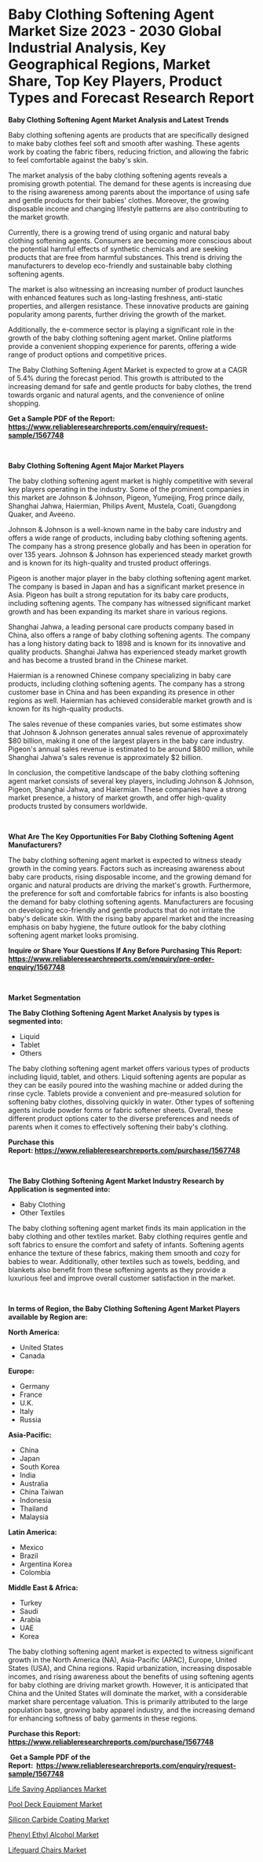 <p><h1>Baby Clothing Softening Agent Market Size 2023 - 2030 Global Industrial Analysis, Key Geographical Regions, Market Share, Top Key Players, Product Types and Forecast Research Report</h1></p><p><strong>Baby Clothing Softening Agent Market Analysis and Latest Trends</strong></p>
<p><p>Baby clothing softening agents are products that are specifically designed to make baby clothes feel soft and smooth after washing. These agents work by coating the fabric fibers, reducing friction, and allowing the fabric to feel comfortable against the baby's skin.</p><p>The market analysis of the baby clothing softening agents reveals a promising growth potential. The demand for these agents is increasing due to the rising awareness among parents about the importance of using safe and gentle products for their babies' clothes. Moreover, the growing disposable income and changing lifestyle patterns are also contributing to the market growth.</p><p>Currently, there is a growing trend of using organic and natural baby clothing softening agents. Consumers are becoming more conscious about the potential harmful effects of synthetic chemicals and are seeking products that are free from harmful substances. This trend is driving the manufacturers to develop eco-friendly and sustainable baby clothing softening agents.</p><p>The market is also witnessing an increasing number of product launches with enhanced features such as long-lasting freshness, anti-static properties, and allergen resistance. These innovative products are gaining popularity among parents, further driving the growth of the market.</p><p>Additionally, the e-commerce sector is playing a significant role in the growth of the baby clothing softening agent market. Online platforms provide a convenient shopping experience for parents, offering a wide range of product options and competitive prices.</p><p>The Baby Clothing Softening Agent Market is expected to grow at a CAGR of 5.4% during the forecast period. This growth is attributed to the increasing demand for safe and gentle products for baby clothes, the trend towards organic and natural agents, and the convenience of online shopping.</p></p>
<p><strong>Get a Sample PDF of the Report:&nbsp; <a href="https://www.reliableresearchreports.com/enquiry/request-sample/1567748">https://www.reliableresearchreports.com/enquiry/request-sample/1567748</a></strong></p>
<p>&nbsp;</p>
<p><strong>Baby Clothing Softening Agent Major Market Players</strong></p>
<p><p>The baby clothing softening agent market is highly competitive with several key players operating in the industry. Some of the prominent companies in this market are Johnson & Johnson, Pigeon, Yumeijing, Frog prince daily, Shanghai Jahwa, Haiermian, Philips Avent, Mustela, Coati, Guangdong Quaker, and Aveeno.</p><p>Johnson & Johnson is a well-known name in the baby care industry and offers a wide range of products, including baby clothing softening agents. The company has a strong presence globally and has been in operation for over 135 years. Johnson & Johnson has experienced steady market growth and is known for its high-quality and trusted product offerings.</p><p>Pigeon is another major player in the baby clothing softening agent market. The company is based in Japan and has a significant market presence in Asia. Pigeon has built a strong reputation for its baby care products, including softening agents. The company has witnessed significant market growth and has been expanding its market share in various regions.</p><p>Shanghai Jahwa, a leading personal care products company based in China, also offers a range of baby clothing softening agents. The company has a long history dating back to 1898 and is known for its innovative and quality products. Shanghai Jahwa has experienced steady market growth and has become a trusted brand in the Chinese market.</p><p>Haiermian is a renowned Chinese company specializing in baby care products, including clothing softening agents. The company has a strong customer base in China and has been expanding its presence in other regions as well. Haiermian has achieved considerable market growth and is known for its high-quality products.</p><p>The sales revenue of these companies varies, but some estimates show that Johnson & Johnson generates annual sales revenue of approximately $80 billion, making it one of the largest players in the baby care industry. Pigeon's annual sales revenue is estimated to be around $800 million, while Shanghai Jahwa's sales revenue is approximately $2 billion.</p><p>In conclusion, the competitive landscape of the baby clothing softening agent market consists of several key players, including Johnson & Johnson, Pigeon, Shanghai Jahwa, and Haiermian. These companies have a strong market presence, a history of market growth, and offer high-quality products trusted by consumers worldwide.</p></p>
<p>&nbsp;</p>
<p><strong>What Are The Key Opportunities For Baby Clothing Softening Agent Manufacturers?</strong></p>
<p><p>The baby clothing softening agent market is expected to witness steady growth in the coming years. Factors such as increasing awareness about baby care products, rising disposable income, and the growing demand for organic and natural products are driving the market's growth. Furthermore, the preference for soft and comfortable fabrics for infants is also boosting the demand for baby clothing softening agents. Manufacturers are focusing on developing eco-friendly and gentle products that do not irritate the baby's delicate skin. With the rising baby apparel market and the increasing emphasis on baby hygiene, the future outlook for the baby clothing softening agent market looks promising.</p></p>
<p><strong>Inquire or Share Your Questions If Any Before Purchasing This Report: <a href="https://www.reliableresearchreports.com/enquiry/pre-order-enquiry/1567748">https://www.reliableresearchreports.com/enquiry/pre-order-enquiry/1567748</a></strong></p>
<p>&nbsp;</p>
<p><strong>Market Segmentation</strong></p>
<p><strong>The Baby Clothing Softening Agent Market Analysis by types is segmented into:</strong></p>
<p><ul><li>Liquid</li><li>Tablet</li><li>Others</li></ul></p>
<p><p>The baby clothing softening agent market offers various types of products including liquid, tablet, and others. Liquid softening agents are popular as they can be easily poured into the washing machine or added during the rinse cycle. Tablets provide a convenient and pre-measured solution for softening baby clothes, dissolving quickly in water. Other types of softening agents include powder forms or fabric softener sheets. Overall, these different product options cater to the diverse preferences and needs of parents when it comes to effectively softening their baby's clothing.</p></p>
<p><strong>Purchase this Report:&nbsp;<a href="https://www.reliableresearchreports.com/purchase/1567748">https://www.reliableresearchreports.com/purchase/1567748</a></strong></p>
<p>&nbsp;</p>
<p><strong>The Baby Clothing Softening Agent Market Industry Research by Application is segmented into:</strong></p>
<p><ul><li>Baby Clothing</li><li>Other Textiles</li></ul></p>
<p><p>The baby clothing softening agent market finds its main application in the baby clothing and other textiles market. Baby clothing requires gentle and soft fabrics to ensure the comfort and safety of infants. Softening agents enhance the texture of these fabrics, making them smooth and cozy for babies to wear. Additionally, other textiles such as towels, bedding, and blankets also benefit from these softening agents as they provide a luxurious feel and improve overall customer satisfaction in the market.</p></p>
<p>&nbsp;</p>
<p><strong>In terms of Region, the Baby Clothing Softening Agent Market Players available by Region are:</strong></p>
<p>
    <p> <strong> North America: </strong>
        <ul>
            <li>United States</li>
            <li>Canada</li>
        </ul>
        </p> 
    <p> <strong> Europe: </strong>
        <ul>
            <li>Germany</li>
            <li>France</li>
            <li>U.K.</li>
            <li>Italy</li>
            <li>Russia</li>
        </ul>
        </p> 
    <p> <strong> Asia-Pacific: </strong>
        <ul>
            <li>China</li>
            <li>Japan</li>
            <li>South Korea</li>
            <li>India</li>
            <li>Australia</li>
            <li>China Taiwan</li>
            <li>Indonesia</li>
            <li>Thailand</li>
            <li>Malaysia</li>
        </ul>
        </p> 
    <p> <strong> Latin America: </strong>
        <ul>
            <li>Mexico</li>
            <li>Brazil</li>
            <li>Argentina Korea</li>
            <li>Colombia</li>
        </ul>
        </p> 
    <p> <strong> Middle East & Africa: </strong>
        <ul>
            <li>Turkey</li>
            <li>Saudi</li>
            <li>Arabia</li>
            <li>UAE</li>
            <li>Korea</li>
        </ul>
    </p>
    </p>
<p><p>The baby clothing softening agent market is expected to witness significant growth in the North America (NA), Asia-Pacific (APAC), Europe, United States (USA), and China regions. Rapid urbanization, increasing disposable incomes, and rising awareness about the benefits of using softening agents for baby clothing are driving market growth. However, it is anticipated that China and the United States will dominate the market, with a considerable market share percentage valuation. This is primarily attributed to the large population base, growing baby apparel industry, and the increasing demand for enhancing softness of baby garments in these regions.</p></p>
<p><strong>Purchase this Report: <a href="https://www.reliableresearchreports.com/purchase/1567748">https://www.reliableresearchreports.com/purchase/1567748</a></strong></p>
<p>&nbsp;<strong>Get a Sample PDF of the Report:&nbsp;&nbsp;<a href="https://www.reliableresearchreports.com/enquiry/request-sample/1567748">https://www.reliableresearchreports.com/enquiry/request-sample/1567748</a></strong></p>
<p><strong></strong></p>
<p><p><a href="https://www.linkedin.com/pulse/life-saving-appliances-market-insights-players-forecast-crhqe/">Life Saving Appliances Market</a></p><p><a href="https://www.linkedin.com/pulse/pool-deck-equipment-market-size-2023-2030-global-industrial-x3pye/">Pool Deck Equipment Market</a></p><p><a href="https://medium.com/@santosdicki2023/silicon-carbide-coating-market-size-growth-forecast-2023-2030-f37239893fcd">Silicon Carbide Coating Market</a></p><p><a href="https://medium.com/@maeganbraun/phenyl-ethyl-alcohol-market-size-growth-forecast-2023-2030-45cf9ac976ac">Phenyl Ethyl Alcohol Market</a></p><p><a href="https://www.linkedin.com/pulse/lifeguard-chairs-market-challenges-opportunities-growth-0njhe/">Lifeguard Chairs Market</a></p></p>